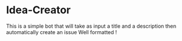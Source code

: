 # Idea-Creator

This is a simple bot that will take as input a title and a description then automatically create an issue Well formatted !